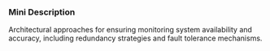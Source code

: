 ### Mini Description

Architectural approaches for ensuring monitoring system availability and accuracy, including redundancy strategies and fault tolerance mechanisms.
